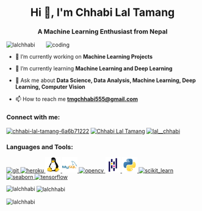 <h1 align="center">Hi 👋, I'm Chhabi Lal Tamang</h1>
<h3 align="center">A Machine Learning Enthusiast from Nepal</h3>
<img align = 'right', alt = 'coding' width = "400" src = "https://www.springboard.com/blog/wp-content/uploads/2020/09/what-does-a-data-engineer-do.png">
<p align="left"> <img src="https://komarev.com/ghpvc/?username=lalchhabi&label=Profile%20views&color=0e75b6&style=flat" alt="lalchhabi" /> </p>

- 🔭 I’m currently working on **Machine Learning Projects**

- 🌱 I’m currently learning **Machine Learning and Deep Learning**

- 💬 Ask me about **Data Science, Data Analysis, Machine Learning, Deep Learning, Computer Vision**

- 📫 How to reach me **tmgchhabi555@gmail.com**

<h3 align="left">Connect with me:</h3>
<p align="left">
<a href="https://linkedin.com/in/chhabi-lal-tamang-6a6b71222" target="blank"><img align="center" src="https://raw.githubusercontent.com/rahuldkjain/github-profile-readme-generator/master/src/images/icons/Social/linked-in-alt.svg" alt="chhabi-lal-tamang-6a6b71222" height="30" width="40" /></a>
<a href="https://kaggle.com/chhabilaltamang" target="blank"><img align="center" src="https://raw.githubusercontent.com/rahuldkjain/github-profile-readme-generator/master/src/images/icons/Social/kaggle.svg" alt="Chhabi Lal Tamang" height="30" width="40" /></a>
<a href="https://instagram.com/lal___chhabi/" target="blank"><img align="center" src="https://raw.githubusercontent.com/rahuldkjain/github-profile-readme-generator/master/src/images/icons/Social/instagram.svg" alt="lal__chhabi" height="30" width="40" /></a>
</p>

<h3 align="left">Languages and Tools:</h3>
<p align="left"> <a href="https://git-scm.com/" target="_blank" rel="noreferrer"> <img src="https://www.vectorlogo.zone/logos/git-scm/git-scm-icon.svg" alt="git" width="40" height="40"/> </a> <a href="https://heroku.com" target="_blank" rel="noreferrer"> <img src="https://www.vectorlogo.zone/logos/heroku/heroku-icon.svg" alt="heroku" width="40" height="40"/> </a> <a href="https://www.linux.org/" target="_blank" rel="noreferrer"> <img src="https://raw.githubusercontent.com/devicons/devicon/master/icons/linux/linux-original.svg" alt="linux" width="40" height="40"/> </a> <a href="https://www.mysql.com/" target="_blank" rel="noreferrer"> <img src="https://raw.githubusercontent.com/devicons/devicon/master/icons/mysql/mysql-original-wordmark.svg" alt="mysql" width="40" height="40"/> </a> <a href="https://opencv.org/" target="_blank" rel="noreferrer"> <img src="https://www.vectorlogo.zone/logos/opencv/opencv-icon.svg" alt="opencv" width="40" height="40"/> </a> <a href="https://pandas.pydata.org/" target="_blank" rel="noreferrer"> <img src="https://raw.githubusercontent.com/devicons/devicon/2ae2a900d2f041da66e950e4d48052658d850630/icons/pandas/pandas-original.svg" alt="pandas" width="40" height="40"/> </a> <a href="https://www.python.org" target="_blank" rel="noreferrer"> <img src="https://raw.githubusercontent.com/devicons/devicon/master/icons/python/python-original.svg" alt="python" width="40" height="40"/> </a> <a href="https://scikit-learn.org/" target="_blank" rel="noreferrer"> <img src="https://upload.wikimedia.org/wikipedia/commons/0/05/Scikit_learn_logo_small.svg" alt="scikit_learn" width="40" height="40"/> </a> <a href="https://seaborn.pydata.org/" target="_blank" rel="noreferrer"> <img src="https://seaborn.pydata.org/_images/logo-mark-lightbg.svg" alt="seaborn" width="40" height="40"/> </a> <a href="https://www.tensorflow.org" target="_blank" rel="noreferrer"> <img src="https://www.vectorlogo.zone/logos/tensorflow/tensorflow-icon.svg" alt="tensorflow" width="40" height="40"/> </a> </p>

<p><img align="left" src="https://github-readme-stats.vercel.app/api/top-langs?username=lalchhabi&show_icons=true&locale=en&layout=compact" alt="lalchhabi" /></p>

<p>&nbsp;<img align="center" src="https://github-readme-stats.vercel.app/api?username=lalchhabi&show_icons=true&locale=en" alt="lalchhabi" /></p>

<p><img align="center" src="https://github-readme-streak-stats.herokuapp.com/?user=lalchhabi&" alt="lalchhabi" /></p>


